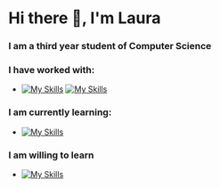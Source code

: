 # Hi there 👋,  I'm Laura

<!--
**Green0x0y/Green0x0y** is a ✨ _special_ ✨ repository because its `README.md` (this file) appears on your GitHub profile.

Here are some ideas to get you started:

- 🔭 I’m currently working on ...
- 🌱 I’m currently learning ...
- 👯 I’m looking to collaborate on ...
- 🤔 I’m looking for help with ...
- 💬 Ask me about ...
- 📫 How to reach me: ...
- 😄 Pronouns: ...
- ⚡ Fun fact: ...
-->
### I am a third year student of Computer Science

### I have worked with:
 - [![My Skills](https://skillicons.dev/icons?i=python,java,spring,hibernate,c,cpp,css,html,angular,javascript,maven,mongodb&perline=20)](https://skillicons.dev)
 [![My Skills](https://skillicons.dev/icons?i=typescript,postgresql,firebase,mysql,git,linux,r,julia,scala,haskell,postman,jira&perline=20)](https://skillicons.dev)

### I am currently learning:
- [![My Skills](https://skillicons.dev/icons?i=go,docker,gcp,django,react&perline=20)](https://skillicons.dev)
### I am willing to learn
- [![My Skills](https://skillicons.dev/icons?i=kubernetes,kafka,aws,azure&perline=20)](https://skillicons.dev)
